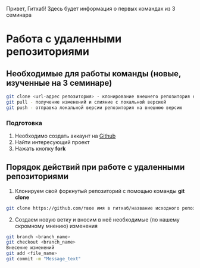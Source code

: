 Привет, Гитхаб! Здесь будет информация о первых командах из 3 семинара

# Работа с удаленными репозиториями
## Необходимые для работы команды (новые, изученные на 3 семинаре)
```sh
git clone <url-адрес репозитория> - клонирование внешнего репозитория на локальный ПК
git pull - получение изменений и слияние с локальной версией
git push - отправка локальной версии репозитория на внешнюю версию
```
### Подготовка
1. Необходимо создать аккаунт на [Github](http://github.com "github.com")
2. Найти интересующий проект
3. Нажать кнопку **fork**

## Порядок действий при работе с удаленными репозиториями
1. Клонируем свой форкнутый репозиторий с помощью команды __git clone__
```sh
git clone https://github.com/твое имя в гитхаб/название исходного репозитория.git
```
2. Создаем новую ветку и вносим в неё необходимые (по нашему скромному мнению) изменения
```sh
git branch <branch_name>
git checkout <branch_name>
Внесение изменений
git add <file_name>
git commit -m "Message_text"
```